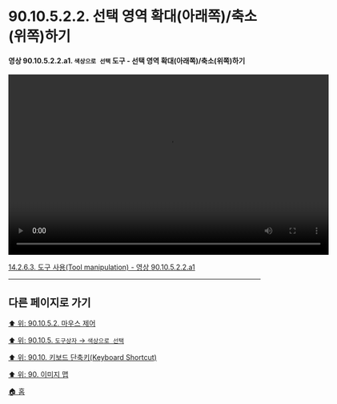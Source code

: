 # 90.10.5.2.2. 선택 영역 확대(아래쪽)/축소(위쪽)하기

<a id="90-10-05-02-02-a1"></a>

#### 영상 90.10.5.2.2.a1. `색상으로 선택` 도구 - 선택 영역 확대(아래쪽)/축소(위쪽)하기
<video controls="controls" width="640" height="360" src="https://github.com/wonder13662/gimp/assets/15767104/518a4abc-e3d0-413c-b391-9da93d5080e3"></video>

[14.2.6.3. 도구 사용(Tool manipulation) - 영상 90.10.5.2.2.a1](./14-02-06-03-tool_manipulation.md#90-10-05-02-02-a1)

***

## 다른 페이지로 가기

[⬆️ 위: 90.10.5.2. 마우스 제어](./90-10-05-02-00-mouse-control.md)

[⬆️ 위: 90.10.5. `도구상자` → `색상으로 선택`](./90-10-05-00-tool_box-select_by_color.md)

[⬆️ 위: 90.10. 키보드 단축키(Keyboard Shortcut)](./90-10-00-keyboard_shortcut.md)

[⬆️ 위: 90. 이미지 맵](./90-00-image-map.md)

[🏠 홈](./00-home.md)